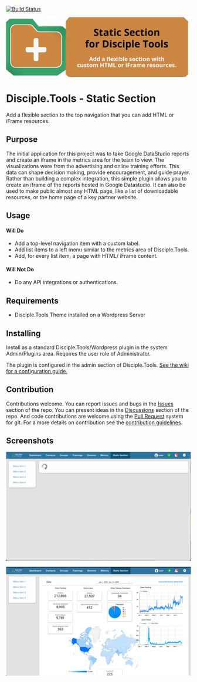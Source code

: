 [![Build Status](https://travis-ci.com/DiscipleTools/disciple-tools-static-section.svg?branch=master)](https://travis-ci.com/DiscipleTools/disciple-tools-static-section.svg?branch=master)

![Plugin Banner](https://raw.githubusercontent.com/DiscipleTools/disciple-tools-static-section/master/documentation/static-section-banner.png)
# Disciple.Tools - Static Section

Add a flexible section to the top navigation that you can add HTML or iFrame resources.

## Purpose

The initial application for this project was to take Google DataStudio reports
and create an iframe in the metrics area for the team to view. The visualizations were from
the advertising and online training efforts. This data can shape decision making, provide encouragement,
and guide prayer. Rather than building a complex integration, this simple
plugin allows you to create an iframe of the reports hosted in Google Datastudio. It can also be used to
make public almost any HTML page, like a list of downloadable resources, or the home page of a key partner
website.

## Usage

#### Will Do

- Add a top-level navigation item with a custom label.
- Add list items to a left menu similar to the metrics area of Disciple.Tools.
- Add, for every list item, a page with HTML/ iFrame content.

#### Will Not Do

- Do any API integrations or authentications.

## Requirements

- Disciple.Tools Theme installed on a Wordpress Server

## Installing

Install as a standard Disciple.Tools/Wordpress plugin in the system Admin/Plugins area. Requires the user role of Administrator.

The plugin is configured in the admin section of Disciple.Tools. [See the wiki for a configuration guide.](https://github.com/DiscipleTools/disciple-tools-static-section/wiki)

## Contribution

Contributions welcome. You can report issues and bugs in the
[Issues](https://github.com/DiscipleTools/disciple-tools-static-section/issues) section of the repo. You can present ideas
in the [Discussions](https://github.com/DiscipleTools/disciple-tools-static-section/discussions) section of the repo. And
code contributions are welcome using the [Pull Request](https://github.com/DiscipleTools/disciple-tools-static-section/pulls)
system for git. For a more details on contribution see the
[contribution guidelines](https://github.com/DiscipleTools/disciple-tools-static-section/blob/master/CONTRIBUTING.md).


## Screenshots

![screenshot](https://raw.githubusercontent.com/DiscipleTools/disciple-tools-static-section/master/documentation/snapshot-1.png)

![screenshot](https://raw.githubusercontent.com/DiscipleTools/disciple-tools-static-section/master/documentation/snapshot-2.png)





